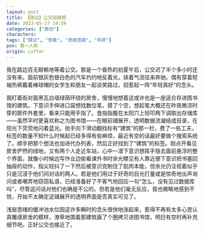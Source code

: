 ```yaml
---
layout: post
title: 【随记】公交站随想
date: 2023-05-27 14:59
categories: ["原创"]
characters: 
tags: ["随记", "想象", "思维宫殿", "年龄"]
pov: 第一人称
origin: Lofter
---
```


我在路边百无聊赖地等着公交。那是一个昏热的初夏午后，公交迟了半个多小时还没有来。面前银灰色银白色的汽车灼灼地反着光，挟着气流往来奔驰。偶有穿着短袖热裤戴着棒球帽的女学生和朋友一起谈笑路过，招惹起一阵“年轻真好”的念头。

我盯着街对面黑瓦白墙绿荫环绕的房舍，慢慢地想着这或许也是一座适合存进图书馆的建筑。下意识手伸进口袋想找数位笔，摸了个空，想起笔大概还在昨夜微凉时穿的那件外套里，看来只能用手指了。食指指腹在太阳穴上轻叩两下调取出存储库——虽然平时更喜欢称之为图书馆——在眼前铺展开，透明数据流凝结成目录，在阳光下荧荧地闪着蓝光。抬手向下滑动翻找标有“建筑”的那一栏，费了一些工夫，标签的数量不知什么时候起已经多得有些麻烦，最近有空的话最好要做个搜索系统了。顺手把那个想法也加进代办列表，然后正好找到了“建筑”的标签。刚点开看见房舍俨然的绿地，又有两个人走近车站，心中一凛下意识想挥手隐去面前悬浮的整个界面，就像小时候边写作业边偷看课外书时余光瞟见有人靠近便下意识把书塞回抽屉的动作，指尖轻抖了一下然后被意识克制住了肌肉本能，但余光仍注视着似乎只是沉浸于他们间对话的两人。若是他们用过于好奇的目光打量或是惊奇地出声询问或者嘲弄地窃窃私语，已经准备好了不客气地回应一句“怎么，没有见过数据库吗”，尽管这问话对他们也确是不公的。但若是他们毫无反应，竟也微略地感到不悦，开始不太确定这铺展开的透明界面是否真实可见了。

浅层思绪的缓冲池水位因这许多瞬时的念头很快地涨起来，惹得不再有太多心思认真雕琢房舍的模样，潦草地围着那建筑画了个圈拷贝进图书馆，明日有空时再补充细节吧。正好公交也接近了。
